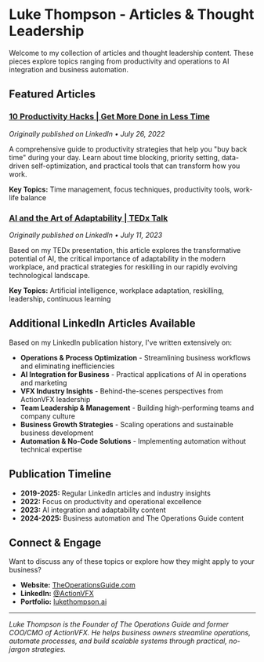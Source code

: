 # Luke Thompson - Articles & Thought Leadership

Welcome to my collection of articles and thought leadership content. These pieces explore topics ranging from productivity and operations to AI integration and business automation.

## Featured Articles

### [10 Productivity Hacks | Get More Done in Less Time](./10-productivity-hacks.md)
*Originally published on LinkedIn • July 26, 2022*

A comprehensive guide to productivity strategies that help you "buy back time" during your day. Learn about time blocking, priority setting, data-driven self-optimization, and practical tools that can transform how you work.

**Key Topics:** Time management, focus techniques, productivity tools, work-life balance

### [AI and the Art of Adaptability | TEDx Talk](./ai-adaptability-tedx.md)
*Originally published on LinkedIn • July 11, 2023*

Based on my TEDx presentation, this article explores the transformative potential of AI, the critical importance of adaptability in the modern workplace, and practical strategies for reskilling in our rapidly evolving technological landscape.

**Key Topics:** Artificial intelligence, workplace adaptation, reskilling, leadership, continuous learning

## Additional LinkedIn Articles Available

Based on my LinkedIn publication history, I've written extensively on:

- **Operations & Process Optimization** - Streamlining business workflows and eliminating inefficiencies
- **AI Integration for Business** - Practical applications of AI in operations and marketing
- **VFX Industry Insights** - Behind-the-scenes perspectives from ActionVFX leadership
- **Team Leadership & Management** - Building high-performing teams and company culture
- **Business Growth Strategies** - Scaling operations and sustainable business development
- **Automation & No-Code Solutions** - Implementing automation without technical expertise

## Publication Timeline

- **2019-2025:** Regular LinkedIn articles and industry insights
- **2022:** Focus on productivity and operational excellence
- **2023:** AI integration and adaptability content
- **2024-2025:** Business automation and The Operations Guide content

## Connect & Engage

Want to discuss any of these topics or explore how they might apply to your business? 

- **Website:** [TheOperationsGuide.com](https://www.theoperationsguide.com/)
- **LinkedIn:** [@ActionVFX](https://linkedin.com/in/ActionVFX)
- **Portfolio:** [lukethompson.ai](https://lukethompson.ai)

---

*Luke Thompson is the Founder of The Operations Guide and former COO/CMO of ActionVFX. He helps business owners streamline operations, automate processes, and build scalable systems through practical, no-jargon strategies.*